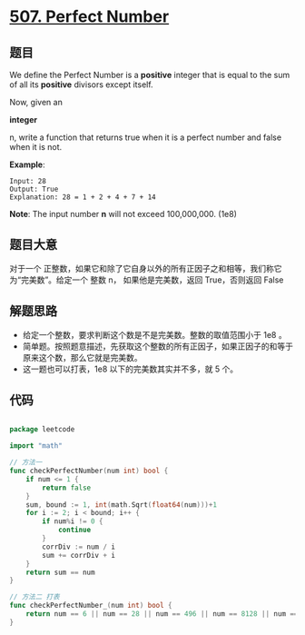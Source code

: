 # [507. Perfect Number](https://leetcode.com/problems/perfect-number/)

## 题目

We define the Perfect Number is a **positive** integer that is equal to the sum of all its **positive** divisors except itself.

Now, given an

**integer**

n, write a function that returns true when it is a perfect number and false when it is not.

**Example**:

```
Input: 28
Output: True
Explanation: 28 = 1 + 2 + 4 + 7 + 14
```

**Note**: The input number **n** will not exceed 100,000,000. (1e8)

## 题目大意

对于一个 正整数，如果它和除了它自身以外的所有正因子之和相等，我们称它为“完美数”。给定一个 整数 n， 如果他是完美数，返回 True，否则返回 False

## 解题思路

- 给定一个整数，要求判断这个数是不是完美数。整数的取值范围小于 1e8 。
- 简单题。按照题意描述，先获取这个整数的所有正因子，如果正因子的和等于原来这个数，那么它就是完美数。
- 这一题也可以打表，1e8 以下的完美数其实并不多，就 5 个。

## 代码

```go

package leetcode

import "math"

// 方法一
func checkPerfectNumber(num int) bool {
	if num <= 1 {
		return false
	}
	sum, bound := 1, int(math.Sqrt(float64(num)))+1
	for i := 2; i < bound; i++ {
		if num%i != 0 {
			continue
		}
		corrDiv := num / i
		sum += corrDiv + i
	}
	return sum == num
}

// 方法二 打表
func checkPerfectNumber_(num int) bool {
	return num == 6 || num == 28 || num == 496 || num == 8128 || num == 33550336
}

```
